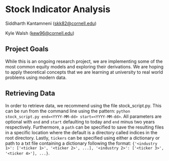 # Stock Indicator Analysis
Siddharth Kantamneni (skk82@cornell.edu)

Kyle Walsh (kew96@cornell.edu)

## Project Goals
While this is an ongoing research project, we are implementing some of the most common equity models and exploring 
their derivations. We are hoping to apply theoretical concepts that we are learning at university to real world 
problems using modern data.

## Retrieving Data

In order to retrieve data, we recommend using the file stock_script.py. This can be run from the command line using the
pattern: `python stock_script.py end=<YYYY-MM-dd> start=<YYYY-MM-dd>`. All parameters are optional with `end` and
`start` defaulting to today and `end` minus two years respectively. Furthermore, a `path` can be specified to save the
resulting files in a specific location where the default is a directory called indices in the root directory. Lastly,
`tickers` can be specified using either a dictionary or path to a txt file containing a dictionary following the
format: `{'<industry 1>': ['<ticker 1>', '<ticker 2>', ...], '<industry 2>': ['<ticker 3>', '<ticker 4>'], ...}`.